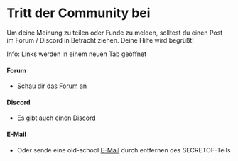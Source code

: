 ﻿# Tritt der Community bei

Um deine Meinung zu teilen oder Funde zu melden, solltest du einen Post im Forum / Discord in Betracht ziehen.
Deine Hilfe wird begrüßt!

Info: Links werden in einem neuen Tab geöffnet

#### Forum
* Schau dir das <a href=https://forum.xeth.de target=_>Forum</a> an

#### Discord
* Es gibt auch einen <a href=https://discord.gg/s4wTHQgxae target=_>Discord</a>

#### E-Mail
* Oder sende eine old-school <a href="mailto:evermore@SECRETOFxeth.de?Subject=Format%20Exploration%20Projekt">E-Mail</a> durch entfernen des SECRETOF-Teils